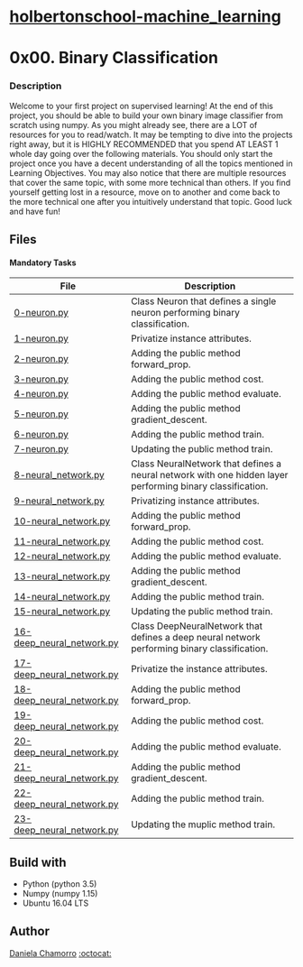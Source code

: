 # [holbertonschool-machine_learning](https://github.com/dalexach/holbertonschool-machine_learning)

# 0x00. Binary Classification
### Description 
Welcome to your first project on supervised learning! At the end of this project, you should be able to build your own binary image classifier from scratch using numpy. As you might already see, there are a LOT of resources for you to read/watch. It may be tempting to dive into the projects right away, but it is HIGHLY RECOMMENDED that you spend AT LEAST 1 whole day going over the following materials. You should only start the project once you have a decent understanding of all the topics mentioned in Learning Objectives. You may also notice that there are multiple resources that cover the same topic, with some more technical than others. If you find yourself getting lost in a resource, move on to another and come back to the more technical one after you intuitively understand that topic. Good luck and have fun!

## Files
#### Mandatory Tasks

| File | Description |
| ------ | ------ |
| [0-neuron.py](0-neuron.py) | Class Neuron that defines a single neuron performing binary classification. |
| [1-neuron.py](1-neuron.py) | Privatize instance attributes. |
| [2-neuron.py](2-neuron.py) | Adding the public method forward_prop. |
| [3-neuron.py](3-neuron.py) | Adding the public method cost. |
| [4-neuron.py](4-neuron.py) | Adding the public method evaluate. |
| [5-neuron.py](5-neuron.py) | Adding the public method gradient_descent. |
| [6-neuron.py](6-neuron.py) | Adding the public method train. |
| [7-neuron.py](7-neuron.py) | Updating the public method train. |
| [8-neural_network.py](8-neural_network.py) | Class NeuralNetwork that defines a neural network with one hidden layer performing binary classification. |
| [9-neural_network.py](9-neural_network.py) | Privatizing instance attributes. |
| [10-neural_network.py](10-neural_network.py) | Adding the public method forward_prop. |
| [11-neural_network.py](11-neural_network.py) | Adding the public method cost. |
| [12-neural_network.py](12-neural_network.py) | Adding the public method evaluate. |
| [13-neural_network.py](13-neural_network.py) | Adding the public method gradient_descent. |
| [14-neural_network.py](14-neural_network.py) | Adding the public method train. |
| [15-neural_network.py](15-neural_network.py) | Updating the public method train. |
| [16-deep_neural_network.py](16-deep_neural_network.py) | Class DeepNeuralNetwork that defines a deep neural network performing binary classification. |
| [17-deep_neural_network.py](17-deep_neural_network.py) | Privatize the instance attributes. |
| [18-deep_neural_network.py](18-deep_neural_network.py) | Adding the public method forward_prop. |
| [19-deep_neural_network.py](19-deep_neural_network.py) | Adding the public method cost. |
| [20-deep_neural_network.py](20-deep_neural_network.py) | Adding the public method evaluate. |
| [21-deep_neural_network.py](21-deep_neural_network.py) | Adding the public method gradient_descent. |
| [22-deep_neural_network.py](22-deep_neural_network.py) | Adding the public method train. |
| [23-deep_neural_network.py](23-deep_neural_network.py) | Updating the muplic method train. |


## Build with
- Python (python 3.5)
- Numpy (numpy 1.15)
- Ubuntu 16.04 LTS

## Author

[Daniela Chamorro](https://www.linkedin.com/in/dalexach/) [:octocat:](https://github.com/dalexach)

